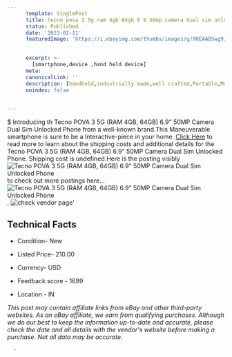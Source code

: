 ```yaml
---
      template: SinglePost
      title: tecno pova 3 5g ram 4gb 64gb 6 9 50mp camera dual sim unlocked phone
      status: Published
      date: '2023-02-11'
      featuredImage: 'https://i.ebayimg.com/thumbs/images/g/90EAAOSwg9JiuYVz/s-l225.jpg'
       

      excerpt: >-
        [smartphone,device ,hand held device]
      meta:
      canonicalLink: ''
      description: [handheld,industrially made,well crafted,Portable,Mobile,Compact,Convenient,Lightweight,Maneuverable,Man-portable,Miniature,Carriable,Hand-held,Light,Holdable,Transportable,Mobile device,Pocket-sized,On-the-go,Wireless,Cordless,Compact size,Convenient size, smartphone,device ,hand held device]
      noindex: false
      

---
```

$
      Introducing th Tecno POVA 3 5G (RAM 4GB, 64GB) 6.9"  50MP Camera Dual Sim Unlocked Phone from a well-known brand.This Maneuverable smartphone is sure to be a Interactive-piece in your home. [Click Here](https://www.ebay.com/itm/185480050001?hash=item2b2f78f551%3Ag%3A90EAAOSwg9JiuYVz&mkevt=1&mkcid=1&mkrid=711-53200-19255-0&campid=%253CePNCampaignId%253E&customid=%253CreferenceId%253E&toolid=10049) to read more to learn about the shipping costs and additional details for the Tecno POVA 3 5G (RAM 4GB, 64GB) 6.9"  50MP Camera Dual Sim Unlocked Phone. Shipping cost is undefined.Here is the posting visibly ![Tecno POVA 3 5G (RAM 4GB, 64GB) 6.9"  50MP Camera Dual Sim Unlocked Phone](https://i.ebayimg.com/thumbs/images/g/90EAAOSwg9JiuYVz/s-l225.jpg) to check out more postings here... ![Tecno POVA 3 5G (RAM 4GB, 64GB) 6.9"  50MP Camera Dual Sim Unlocked Phone](https://i.ebayimg.com/images/g/90EAAOSwg9JiuYVz/s-l1600.jpg), ![check vendor page](https://origin-galleryplus.ebayimg.com/ws/web/185480050001_2_0_1/225x225.jpg,https://origin-galleryplus.ebayimg.com/ws/web/185480050001_3_0_1/225x225.jpg,https://origin-galleryplus.ebayimg.com/ws/web/185480050001_4_0_1/225x225.jpg,https://origin-galleryplus.ebayimg.com/ws/web/185480050001_5_0_1/225x225.jpg,https://origin-galleryplus.ebayimg.com/ws/web/185480050001_6_0_1/225x225.jpg,https://origin-galleryplus.ebayimg.com/ws/web/185480050001_7_0_1/225x225.jpg,https://origin-galleryplus.ebayimg.com/ws/web/185480050001_8_0_1/225x225.jpg,https://origin-galleryplus.ebayimg.com/ws/web/185480050001_9_0_1/225x225.jpg,https://origin-galleryplus.ebayimg.com/ws/web/185480050001_10_0_1/225x225.jpg,https://origin-galleryplus.ebayimg.com/ws/web/185480050001_11_0_1/225x225.jpg,https://origin-galleryplus.ebayimg.com/ws/web/185480050001_12_0_1/225x225.jpg)'

      

 ## Technical Facts 



     
      

 - Condition- New 


      

 - Listed Price- 210.00 


      

 - Currency- USD 


      

 - Feedback score - 1699 


      

 - Location - IN 


      
      

 *_This post may contain affiliate links from eBay and other third-party websites. As an eBay affiliate, we earn from qualifying purchases. Although we do our best to keep the information up-to-date and accurate, please check the date and all details with the vendor's website before making a purchase. Not all data may be accurate._*




      -
